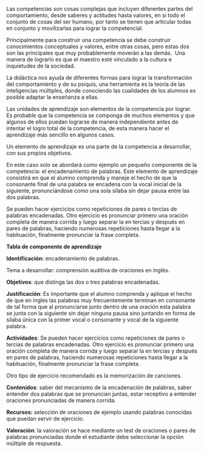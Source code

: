 Las competencias son cosas complejas que incluyen diferentes partes del comportamiento, desde saberes y actitudes hasta valores, en si todo el conjunto de cosas del ser humano, por tanto se tienen que articular todas en conjunto y movilizarlas para lograr la competencial.

Principalmente para construir una competencia se debe construir conocimientos conceptuales y valores, entre otras cosas, pero estas dos son las principales que muy probablemente moverán a las demás.  Una manera de lograrlo es que el maestro esté vinculado a la cultura e inquietudes de la sociedad.

La didáctica nos ayuda de diferentes formas para lograr la transformación del comportamiento y de su psiquis, una herramienta es la teoría de las inteligencias múltiples, donde conociendo las cualidades de los alumnos es posible adaptar la enseñanza a ellas.

Las unidades de aprendizaje son elementos de la competencia por lograr. Es probable que la competencia se componga de muchos elementos y que algunos de ellos puedan lograrse de manera independiente antes de intentar el logro total de la competencia, de esta manera hacer el aprendizaje más sencillo en algunos casos.

Un elemento de aprendizaje es una parte de la competencia a desarrollar, con sus propios objetivos.

En este caso solo se abordará como ejemplo un pequeño componente de la competencia: el encadenamiento de palabras. Este elemento de aprendizaje consistirá en que el alumno comprenda y maneje el hecho de que la consonante final de una palabra se encadena con la vocal inicial de la siguiente, pronunciándose como una sola sílaba sin dejar pausa entre las dos palabras.

Se pueden hacer ejercicios como repeticiones de pares o tercias de palabras encadenadas. Otro ejercicio es pronunciar primero una oración completa de manera corrida y luego separar la en tercias y después en pares de palabras, haciendo numerosas repeticiones hasta llegar a la habituación, finalmente pronunciar la frase completa.

**Tabla de componente de aprendizaje**

**Identificación:** encadenamiento de palabras.

Tema a desarrollar: comprensión auditiva de oraciones en inglés.

**Objetivos**: que distinga las dos o tres palabras encadenadas.

**Justificación**: Es importante que el alumno comprenda y aplique el hecho de que en ingles las palabras muy frecuentemente terminan en consonante  de tal forma que al pronunciarse junto dentro de una oración esta palabra se junta con la siguiente sin dejar ninguna pausa sino juntando en forma de silaba única con la primer vocal o consonante y vocal de la siguiente palabra.

**Actividades**: Se pueden hacer ejercicios como repeticiones de pares o tercias de palabras encadenadas. Otro ejercicio es pronunciar primero una oración completa de manera corrida y luego separar la en tercias y después en pares de palabras, haciendo numerosas repeticiones hasta llegar a la habituación, finalmente pronunciar la frase completa.

Otro tipo de ejercicio recomendado es la memorización de canciones.

**Contenidos**: saber del mecanismo de la encadenación de palabras, saber entender dos palabras que se pronuncian juntas, estar receptivo a entender oraciones pronunciadas de manera corrida.

**Recursos:** selección de oraciones de ejemplo usando palabras conocidas que puedan servir de ejercicio.

**Valoración**: la valoración se hace mediante un test de oraciones o pares de palabras pronunciadas donde el estudiante debe seleccionar la opción múltiple de respuesta.